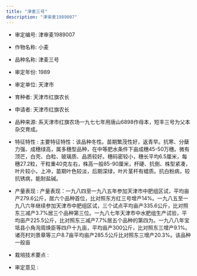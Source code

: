 ```yaml
---
title: "津麦三号"
description: "津审麦1989007"
---
```

* 审定编号:  津审麦1989007

*  作物名称:  小麦

*  品种名称:  津麦三号

*  审定年份:  1989

*  审定单位:  天津市

* 育种者:  天津市红旗农长

*  申请者:  天津市红旗农长

*  品种来源:  系天津市红旗农场一九七七年用唐山6898作母本，短丰三号为父本杂交育成。

*  特征特性 : 
主要特征特性：该品种冬性。苗期繁茂性好，返青早。抗寒、分蘖力强、成穗绿高，属多穗型品种，在中等肥水条件下亩成穗45-50万穗。微有顶芒，白壳、白粒、玻璃质、品质较好。穗码密较小，穗长平均6.5厘米，每穗27.2粒，干粒重40克左右，株高一般85-90厘米，杆硬、抗倒、株型紧凑，叶片较小，上冲，苗期叶色较淡，后期深绿，叶片茎杆有蜡质。抗白粉病，较抗锈病，能耐盐碱。
 
*  产量表现 : 
产量表现：一九八四至一九八五年参加天津市中肥组区试，平均亩产279.6公斤，居六个品种首位，比对照东方红三号增产14%。一九八五至一九八六年继续参加天津市中肥组区试，三个试点平均亩产335.6公斤，比对照东三减产3.7%居三个品种第三位。一九八七年天津市中水肥组生产试验，平均亩产225.5公斤，比对照东三减产7.7%居五个品种的第四为。一九八八年宝坻县小角洵周焕臣等四户十九亩，平均亩产300公斤，比对照东三增产9.1%。诸亮村刘景章等三户8.7亩平均亩产285.5公斤比对照东三增产20.3%。该品种一般亩

*  栽培技术要点 : 


*  审定意见 : 

